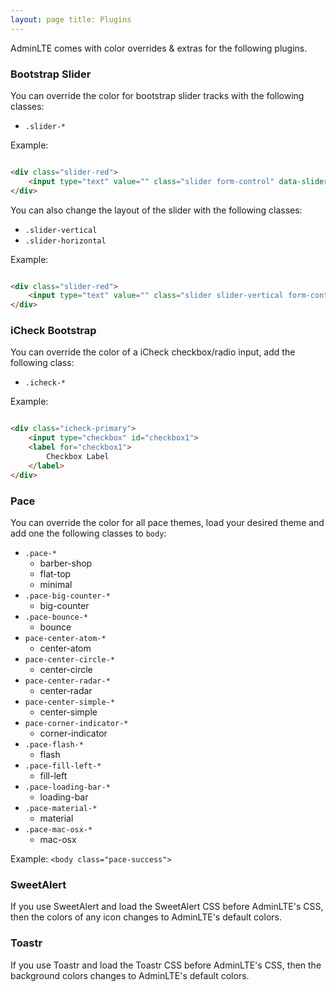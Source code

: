 ```yaml
---
layout: page title: Plugins
---
```

AdminLTE comes with color overrides & extras for the following plugins.

### Bootstrap Slider

You can override the color for bootstrap slider tracks with the following classes:

- `.slider-*`

Example:

```html

<div class="slider-red">
    <input type="text" value="" class="slider form-control" data-slider...>
</div>
```

You can also change the layout of the slider with the following classes:

- `.slider-vertical`
- `.slider-horizontal`

Example:

```html

<div class="slider-red">
    <input type="text" value="" class="slider slider-vertical form-control" data-slider...>
</div>
```

### iCheck Bootstrap

You can override the color of a iCheck checkbox/radio input, add the following class:

- `.icheck-*`

Example:

```html

<div class="icheck-primary">
    <input type="checkbox" id="checkbox1">
    <label for="checkbox1">
        Checkbox Label
    </label>
</div>
```

### Pace

You can override the color for all pace themes, load your desired theme and add one the following classes to `body`:

- `.pace-*`
    - barber-shop
    - flat-top
    - minimal
- `.pace-big-counter-*`
    - big-counter
- `.pace-bounce-*`
    - bounce
- `pace-center-atom-*`
    - center-atom
- `pace-center-circle-*`
    - center-circle
- `pace-center-radar-*`
    - center-radar
- `pace-center-simple-*`
    - center-simple
- `pace-corner-indicator-*`
    - corner-indicator
- `.pace-flash-*`
    - flash
- `.pace-fill-left-*`
    - fill-left
- `.pace-loading-bar-*`
    - loading-bar
- `.pace-material-*`
    - material
- `.pace-mac-osx-*`
    - mac-osx

Example: `<body class="pace-success">`

### SweetAlert

If you use SweetAlert and load the SweetAlert CSS before AdminLTE's CSS, then the colors of any icon changes to
AdminLTE's default colors.

### Toastr

If you use Toastr and load the Toastr CSS before AdminLTE's CSS, then the background colors changes to AdminLTE's
default colors.
